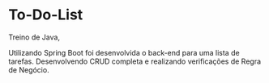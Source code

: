 # To-Do-List
Treino de Java,

Utilizando Spring Boot foi desenvolvida o back-end para uma lista de tarefas.
Desenvolvendo CRUD completa e realizando verificações de Regra de Negócio.
